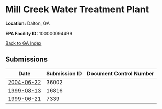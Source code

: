 # Mill Creek Water Treatment Plant

**Location:** Dalton, GA

**EPA Facility ID:** 100000094499

[Back to GA Index](../../index.md)

## Submissions

| Date | Submission ID | Document Control Number |
|------|--------------|-------------------------|
| [2004-06-22](submissions/36002.md) | 36002 |  |
| [1999-08-13](submissions/16816.md) | 16816 |  |
| [1999-06-21](submissions/7339.md) | 7339 |  |
